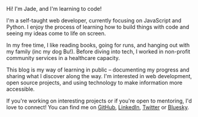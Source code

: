 Hi! I'm Jade, and I'm learning to code!

I'm a self-taught web developer, currently focusing on JavaScript and Python. I enjoy the process of learning how to build things with code and seeing my ideas come to life on screen.

In my free time, I like reading books, going for runs, and hanging out with my family (inc my dog Bu!). Before diving into tech, I worked in non-profit community services in a healthcare capacity.

This blog is my way of learning in public – documenting my progress and sharing what I discover along the way. I'm interested in web development, open source projects, and using technology to make information more accessible.

If you're working on interesting projects or if you're open to mentoring, I'd love to connect! You can find me on [GitHub](https://github.com/jade0x), [LinkedIn](https://www.linkedin.com/in/jade-garafola/), [Twitter](https://x.com/_jade0x_) or [Bluesky](https://jade0x.bsky.social).
